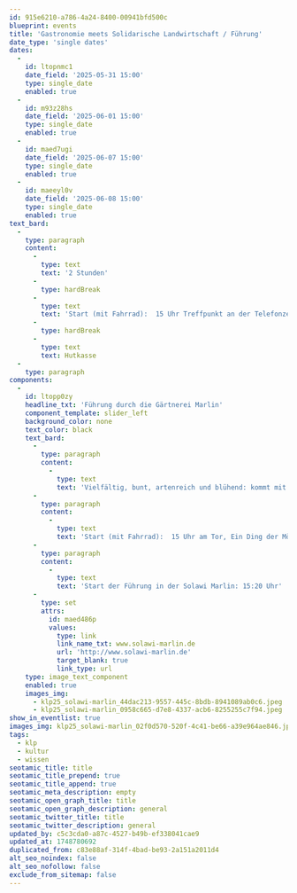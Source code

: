 ```yaml
---
id: 915e6210-a786-4a24-8400-00941bfd500c
blueprint: events
title: 'Gastronomie meets Solidarische Landwirtschaft / Führung'
date_type: 'single dates'
dates:
  -
    id: ltopnmc1
    date_field: '2025-05-31 15:00'
    type: single_date
    enabled: true
  -
    id: m93z28hs
    date_field: '2025-06-01 15:00'
    type: single_date
    enabled: true
  -
    id: maed7ugi
    date_field: '2025-06-07 15:00'
    type: single_date
    enabled: true
  -
    id: maeeyl0v
    date_field: '2025-06-08 15:00'
    type: single_date
    enabled: true
text_bard:
  -
    type: paragraph
    content:
      -
        type: text
        text: '2 Stunden'
      -
        type: hardBreak
      -
        type: text
        text: 'Start (mit Fahrrad):  15 Uhr Treffpunkt an der Telefonzelle am Eingangstor - Ein Ding der Möglichkeit, Salderatzen - gemeinsame Fahrradtour zur Solawi in Marlin (ca. 1,5 km) '
      -
        type: hardBreak
      -
        type: text
        text: Hutkasse
  -
    type: paragraph
components:
  -
    id: ltopp0zy
    headline_txt: 'Führung durch die Gärtnerei Marlin'
    component_template: slider_left
    background_color: none
    text_color: black
    text_bard:
      -
        type: paragraph
        content:
          -
            type: text
            text: 'Vielfältig, bunt, artenreich und blühend: kommt mit auf eine Entdeckungsreise auf unseren Acker und erfahrt, was Hingabe und Leidenschaft für das Gärtnerische mit eurem Essen zu hat!'
      -
        type: paragraph
        content:
          -
            type: text
            text: 'Start (mit Fahrrad):  15 Uhr am Tor, Ein Ding der Möglichkeit, Salderatzen - gemeinsame Fahrradtour zur Solawi in Marlin (ca. 1,5 km).'
      -
        type: paragraph
        content:
          -
            type: text
            text: 'Start der Führung in der Solawi Marlin: 15:20 Uhr'
      -
        type: set
        attrs:
          id: maed486p
          values:
            type: link
            link_name_txt: www.solawi-marlin.de
            url: 'http://www.solawi-marlin.de'
            target_blank: true
            link_type: url
    type: image_text_component
    enabled: true
    images_img:
      - klp25_solawi-marlin_44dac213-9557-445c-8bdb-8941089ab0c6.jpeg
      - klp25_solawi-marlin_0958c665-d7e8-4337-acb6-8255255c7f94.jpeg
show_in_eventlist: true
images_img: klp25_solawi-marlin_02f0d570-520f-4c41-be66-a39e964ae846.jpeg
tags:
  - klp
  - kultur
  - wissen
seotamic_title: title
seotamic_title_prepend: true
seotamic_title_append: true
seotamic_meta_description: empty
seotamic_open_graph_title: title
seotamic_open_graph_description: general
seotamic_twitter_title: title
seotamic_twitter_description: general
updated_by: c5c3cda0-a87c-4527-b49b-ef338041cae9
updated_at: 1748780692
duplicated_from: c83e88af-314f-4bad-be93-2a151a2011d4
alt_seo_noindex: false
alt_seo_nofollow: false
exclude_from_sitemap: false
---
```

